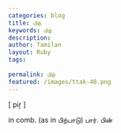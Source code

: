 ```yaml
---
categories: blog
title: பிற்
keywords: பிற்
description: 
author: Tamilan
layout: Ruby
tags: 
 
permalink: பிற்
featured: /images/ttak-48.png
---
```

  
[ piṟ ]  
  
in comb. (as in பிற்பாடு) பார். பின்